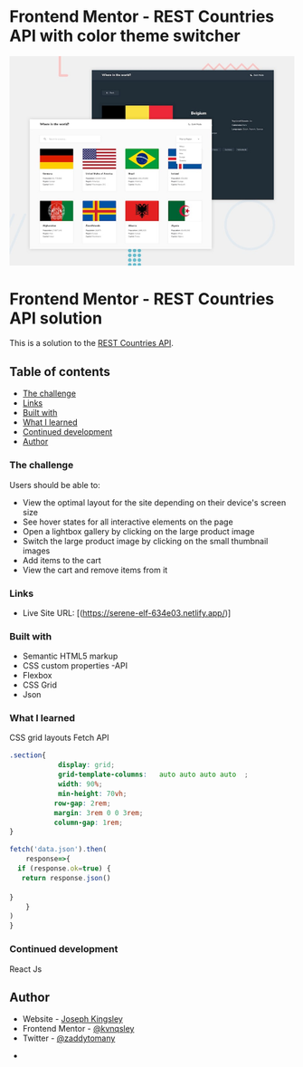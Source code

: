 # Frontend Mentor - REST Countries API with color theme switcher

![Design preview for the REST Countries API with color theme switcher coding challenge](./design/desktop-preview.jpg)

# Frontend Mentor -  REST Countries API solution

This is a solution to the [REST Countries API](https://www.frontendmentor.io/challenges/rest-countries-api-with-color-theme-switcher-5cacc469fec04111f7b848ca/hub). 

## Table of contents

  - [The challenge](#the-challenge)
  - [Links](#links)
  - [Built with](#built-with)
  - [What I learned](#what-i-learned)
  - [Continued development](#continued-development)
- [Author](#author)




### The challenge

Users should be able to:

- View the optimal layout for the site depending on their device's screen size
- See hover states for all interactive elements on the page
- Open a lightbox gallery by clicking on the large product image
- Switch the large product image by clicking on the small thumbnail images
- Add items to the cart
- View the cart and remove items from it





### Links
- Live Site URL: [(https://serene-elf-634e03.netlify.app/)]


### Built with

- Semantic HTML5 markup
- CSS custom properties
-API
- Flexbox
- CSS Grid
- Json



### What I learned

CSS grid layouts
Fetch API



```css
.section{
            display: grid;
            grid-template-columns:   auto auto auto auto  ;
            width: 90%;
            min-height: 70vh;
           row-gap: 2rem;
           margin: 3rem 0 0 3rem;
           column-gap: 1rem;
}
```
```js
fetch('data.json').then(
    response=>{
  if (response.ok=true) {
   return response.json()

}
    }
)
}
```


### Continued development

React Js


## Author

- Website - [Joseph Kingsley](https://serene-elf-634e03.netlify.app/)
- Frontend Mentor - [@kvnqsley](https://www.frontendmentor.io/profile/kvnqsley)
- Twitter - [@zaddytomany](https://www.twitter.com/zaddytomany)
*
